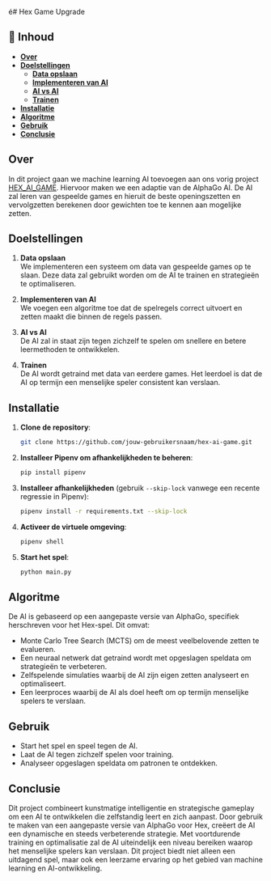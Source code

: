 é# Hex Game Upgrade

## 📌 Inhoud
- [**Over**](#Over)
- [**Doelstellingen**](#Doelstellingen)
   - [**Data opslaan**](#Data_oplsaan)
   - [**Implementeren van AI**](#Implementeren-van-ai)
   - [**AI vs AI**](#AI-vs-AI)
   - [**Trainen**](#Trainen)
- [**Installatie**](#Installatie)
- [**Algoritme**](#Algoritme)
- [**Gebruik**](#Gebruik)
- [**Conclusie**](#Conclusie)

## Over
In dit project gaan we machine learning AI toevoegen aan ons vorig project [HEX_AI_GAME](https://github.com/BramDe/HEX_AI_GAME). Hiervoor maken we een adaptie van de AlphaGo AI. De AI zal leren van gespeelde games en hieruit de beste openingszetten en vervolgzetten berekenen door gewichten toe te kennen aan mogelijke zetten.

## Doelstellingen

1. **Data opslaan**  
   We implementeren een systeem om data van gespeelde games op te slaan. Deze data zal gebruikt worden om de AI te trainen en strategieën te optimaliseren.

2. **Implementeren van AI**  
   We voegen een algoritme toe dat de spelregels correct uitvoert en zetten maakt die binnen de regels passen.

3. **AI vs AI**  
   De AI zal in staat zijn tegen zichzelf te spelen om snellere en betere leermethoden te ontwikkelen.

4. **Trainen**  
   De AI wordt getraind met data van eerdere games. Het leerdoel is dat de AI op termijn een menselijke speler consistent kan verslaan.

## Installatie
1. **Clone de repository**:
   ```sh
   git clone https://github.com/jouw-gebruikersnaam/hex-ai-game.git
   ```
2. **Installeer Pipenv om afhankelijkheden te beheren**:
   ```sh
   pip install pipenv
   ```
3. **Installeer afhankelijkheden** (gebruik `--skip-lock` vanwege een recente regressie in Pipenv):
   ```sh
   pipenv install -r requirements.txt --skip-lock
   ```
4. **Activeer de virtuele omgeving**:
   ```sh
   pipenv shell
   ```
5. **Start het spel**:
   ```sh
   python main.py
   ```
   
## Algoritme
De AI is gebaseerd op een aangepaste versie van AlphaGo, specifiek herschreven voor het Hex-spel. Dit omvat:
- Monte Carlo Tree Search (MCTS) om de meest veelbelovende zetten te evalueren.
- Een neuraal netwerk dat getraind wordt met opgeslagen speldata om strategieën te verbeteren.
- Zelfspelende simulaties waarbij de AI zijn eigen zetten analyseert en optimaliseert.
- Een leerproces waarbij de AI als doel heeft om op termijn menselijke spelers te verslaan.
  
## Gebruik
- Start het spel en speel tegen de AI.
- Laat de AI tegen zichzelf spelen voor training.
- Analyseer opgeslagen speldata om patronen te ontdekken.

## Conclusie
Dit project combineert kunstmatige intelligentie en strategische gameplay om een AI te ontwikkelen die zelfstandig leert en zich aanpast. Door gebruik te maken van een aangepaste versie van AlphaGo voor Hex, creëert de AI een dynamische en steeds verbeterende strategie. Met voortdurende training en optimalisatie zal de AI uiteindelijk een niveau bereiken waarop het menselijke spelers kan verslaan. Dit project biedt niet alleen een uitdagend spel, maar ook een leerzame ervaring op het gebied van machine learning en AI-ontwikkeling.





